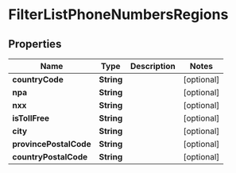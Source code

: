 
# FilterListPhoneNumbersRegions

## Properties
Name | Type | Description | Notes
------------ | ------------- | ------------- | -------------
**countryCode** | **String** |  |  [optional]
**npa** | **String** |  |  [optional]
**nxx** | **String** |  |  [optional]
**isTollFree** | **String** |  |  [optional]
**city** | **String** |  |  [optional]
**provincePostalCode** | **String** |  |  [optional]
**countryPostalCode** | **String** |  |  [optional]



